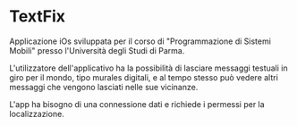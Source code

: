 # TextFix

Applicazione iOs sviluppata per il corso di "Programmazione di Sistemi Mobili" presso l'Università degli Studi di Parma.

L'utilizzatore dell'applicativo ha la possibilità di lasciare messaggi testuali in giro per il mondo, tipo murales digitali, e al tempo stesso può vedere altri messaggi che vengono lasciati nelle sue vicinanze.

L'app ha bisogno di una connessione dati e richiede i permessi per la localizzazione.
